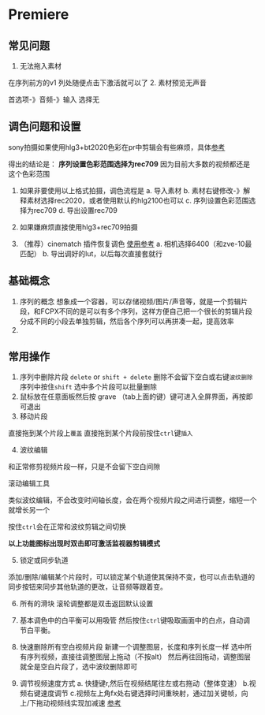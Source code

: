# Premiere

## 常见问题

1. 无法拖入素材
   
  在序列前方的v1 列处随便点击下激活就可以了
2. 素材预览无声音

  首选项-》音频-》输入 选择无


## 调色问题和设置

sony拍摄如果使用hlg3+bt2020色彩在pr中剪辑会有些麻烦，具体[参考](https://www.bilibili.com/read/cv15778072?spm_id_from=333.999.0.0)

得出的结论是：
**序列设置色彩范围选择为rec709** 因为目前大多数的视频都还是这个色彩范围
1. 如果非要使用以上格式拍摄，调色流程是
   a. 导入素材
   b. 素材右键修改-》解释素材选择rec2020，或者使用默认的hlg2100也可以
   c. 序列设置色彩范围选择为rec709
   d. 导出设置rec709

2. 如果嫌麻烦直接使用hlg3+rec709拍摄
3. （推荐）cinematch 插件恢复调色
[使用参考](https://www.cinematch.com/cinematch-workflow#premiere-selecting-source-and-target-cameras)
a. 相机选择6400（和zve-10最匹配）
b. 导出调好的lut，以后每次直接套就行

## 基础概念

 1. 序列的概念
   想象成一个容器，可以存储视频/图片/声音等，就是一个剪辑片段，和FCPX不同的是可以有多个序列，这样方便自己把一个很长的剪辑片段分成不同的小段去单独剪辑，然后各个序列可以再拼凑一起，提高效率
 2.  

## 常用操作

1. 序列中删除片段
  `delete` or `shift + delete` 删除不会留下空白或右键`波纹删除`
  序列中按住`shift` 选中多个片段可以批量删除
2. 鼠标放在任意面板然后按 grave （tab上面的键）键可进入全屏界面，再按即可退出
3. 移动片段

直接拖到某个片段上`覆盖`
直接拖到某个片段前按住`ctrl`键`插入`

4. 波纹编辑

和正常修剪视频片段一样，只是不会留下空白间隙

 滚动编辑工具

 类似波纹编辑，不会改变时间轴长度，会在两个视频片段之间进行调整，缩短一个就增长另一个

 按住`ctrl`会在正常和波纹剪辑之间切换

**以上功能图标出现时双击即可激活监视器剪辑模式**

5. 锁定或同步轨道

添加/删除/编辑某个片段时，可以锁定某个轨道使其保持不变，也可以点击轨道的同步按钮来同步其他轨道的更改，让音频等跟着变。

6. 所有的滑块 滚轮调整都是双击返回默认设置

7. 基本调色中的白平衡可以用吸管 然后按住`ctrl`键吸取画面中的白点，自动调节白平衡。

8. 快速删除所有空白视频片段
新建一个调整图层，长度和序列长度一样
选中所有序列视频，直接往调整图层上拖动（不按alt）
然后再往回拖动，调整图层就全是空白片段了，选中波纹删除即可
9. 调节视频速度方式
a. 快捷键r,然后在视频结尾往左或右拖动（整体变速）
b.视频右键速度调节
c.视频左上角fx处右键选择时间重映射，通过加关键帧，向上/下拖动视频线实现加减速 [参考](https://zhuanlan.zhihu.com/p/49443891#:~:text=%E9%BC%A0%E6%A0%87%E6%94%BE%E5%9C%A8%E8%A7%86%E9%A2%91%2F%E9%9F%B3%E9%A2%91%E4%B8%8A%E5%8D%95%E5%87%BB%E5%8F%B3%E9%94%AE%EF%BC%8C%E9%80%89%E6%8B%A9%20%E9%80%9F%E5%BA%A6%2F%E6%8C%81%E7%BB%AD%E6%97%B6%E9%97%B4,%E4%BC%9A%E8%B7%B3%E5%87%BA%E4%B8%8B%E9%9D%A2%E7%AA%97%E5%8F%A3%20%E5%8E%9F%E5%A7%8B%E9%80%9F%E5%BA%A6%E6%98%AF100%EF%BC%8C%E5%A6%82%E6%9E%9C%E8%A6%81%E5%8A%A0%E9%80%9F%E5%B0%B1%E5%B0%86%E9%80%9F%E5%BA%A6%E8%B0%83%E5%88%B0100%E4%BB%A5%E4%B8%8A%E3%80%82)